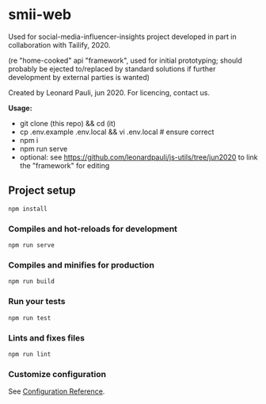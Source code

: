 # smii-web

Used for social-media-influencer-insights project developed in part in collaboration with Tailify, 2020.

(re "home-cooked" api "framework", used for initial prototyping; should probably be ejected to/replaced by standard solutions if further development by external parties is wanted)

Created by Leonard Pauli, jun 2020. For licencing, contact us.


__Usage:__

- git clone (this repo) && cd (it)
- cp .env.example .env.local && vi .env.local # ensure correct
- npm i
- npm run serve
- optional: see https://github.com/leonardpauli/js-utils/tree/jun2020 to link the "framework" for editing



## Project setup
```
npm install
```

### Compiles and hot-reloads for development
```
npm run serve
```

### Compiles and minifies for production
```
npm run build
```

### Run your tests
```
npm run test
```

### Lints and fixes files
```
npm run lint
```

### Customize configuration
See [Configuration Reference](https://cli.vuejs.org/config/).
